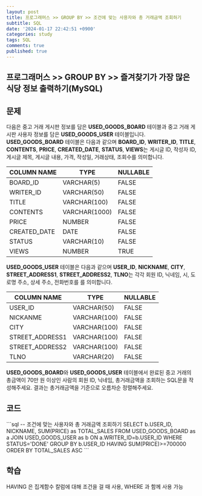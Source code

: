 ```yaml
---
layout: post
title: 프로그래머스 >> GROUP BY >> 조건에 맞는 사용자와 총 거래금액 조회하기
subtitle: SQL
date: '2024-01-17 22:42:51 +0900'
categories: study
tags: SQL
comments: true
published: true
---
```

## 프로그래머스 >> GROUP BY >> 즐겨찾기가 가장 많은 식당 정보 출력하기(MySQL)

<h2>문제</h2>
다음은 중고 거래 게시판 정보를 담은 <b>USED_GOODS_BOARD</b> 테이블과 중고 거래 게시판 사용자 정보를 담은 <b>USED_GOODS_USER</b> 테이블입니다. <b>USED_GOODS_BOARD</b> 테이블은 다음과 같으며 <b>BOARD_ID</b>, <b>WRITER_ID</b>, <b>TITLE</b>, <b>CONTENTS</b>, <b>PRICE</b>, <b>CREATED_DATE</b>, <b>STATUS</b>, <b>VIEWS</b>는 게시글 ID, 작성자 ID, 게시글 제목, 게시글 내용, 가격, 작성일, 거래상태, 조회수를 의미합니다.
<table>
    <thead>
        <th>COLUMN NAME</th>
        <th>TYPE</th>
        <th>NULLABLE</th>
    </thead>
    <tbody>
        <tr>
            <td>BOARD_ID</td>
            <td>VARCHAR(5)</td>
            <td>FALSE</td>
        </tr>
        <tr>
            <td>WRITER_ID</td>
            <td>VARCHAR(50)</td>
            <td>FALSE</td>
        </tr>
        <tr>
            <td>TITLE</td>
            <td>VARCHAR(100)</td>
            <td>FALSE</td>
        </tr>
        <tr>
            <td>CONTENTS</td>
            <td>VARCHAR(1000)</td>
            <td>FALSE</td>
        </tr>
        <tr>
            <td>PRICE</td>
            <td>NUMBER</td>
            <td>FALSE</td>
        </tr>
        <tr>
            <td>CREATED_DATE</td>
            <td>DATE</td>
            <td>FALSE</td>
        </tr>
        <tr>
            <td>STATUS</td>
            <td>VARCHAR(10)</td>
            <td>FALSE</td>
        </tr>
        <tr>
            <td>VIEWS</td>
            <td>NUMBER</td>
            <td>TRUE</td>
        </tr>
    </tbody>
</table>
<b>USED_GOODS_USER</b> 테이블은 다음과 같으며 <b>USER_ID</b>, <b>NICKNAME</b>, <b>CITY</b>, <b>STREET_ADDRESS1</b>, <b>STREET_ADDRESS2</b>, <b>TLNO</b>는 각각 회원 ID, 닉네임, 시, 도로명 주소, 상세 주소, 전화번호를 를 의미합니다.<br>
<table>
    <thead>
        <th>COLUMN NAME</th>
        <th>TYPE</th>
        <th>NULLABLE</th>
    </thead>
    <tbody>
        <tr>
            <td>USER_ID</td>
            <td>VARCHAR(50)</td>
            <td>FALSE</td>
        </tr>
        <tr>
            <td>NICKANME</td>
            <td>VARCHAR(100)</td>
            <td>FALSE</td>
        </tr>
        <tr>
            <td>CITY</td>
            <td>VARCHAR(100)</td>
            <td>FALSE</td>
        </tr>
        <tr>
            <td>STREET_ADDRESS1</td>
            <td>VARCHAR(100)</td>
            <td>FALSE</td>
        </tr>
        <tr>
            <td>STREET_ADDRESS2</td>
            <td>VARCHAR(100)</td>
            <td>FALSE</td>
        </tr>
        <tr>
            <td>TLNO</td>
            <td>VARCHAR(20)</td>
            <td>FALSE</td>
        </tr>
    </tbody>
</table>
<b>USED_GOODS_BOARD</b>와 <b>USED_GOODS_USER</b> 테이블에서 완료된 중고 거래의 총금액이 70만 원 이상인 사람의 회원 ID, 닉네임, 총거래금액을 조회하는 SQL문을 작성해주세요. 결과는 총거래금액을 기준으로 오름차순 정렬해주세요.<br>
<h2>코드</h2>
```sql
-- 조건에 맞는 사용자와 총 거래금액 조회하기
SELECT b.USER_ID, NICKNAME, SUM(PRICE) as TOTAL_SALES
FROM USED_GOODS_BOARD as a JOIN USED_GOODS_USER as b ON a.WRITER_ID=b.USER_ID
WHERE STATUS='DONE'
GROUP BY b.USER_ID
HAVING SUM(PRICE)>=700000
ORDER BY TOTAL_SALES ASC
```
<h2>학습</h2>
HAVING 은 집계함수 칼럼에 대해 조건을 걸 때 사용, WHERE 과 함께 사용 가능<br>







